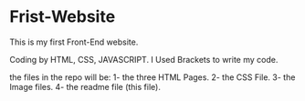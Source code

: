 # Frist-Website

This is my first Front-End website.

Coding by HTML, CSS, JAVASCRIPT.
I Used Brackets to write my code.

the files in the repo will be:
1- the three HTML Pages.
2- the CSS File.
3- the Image files.
4- the readme file (this file).

